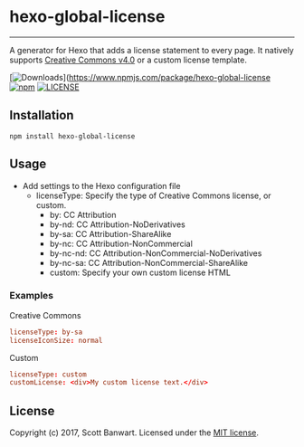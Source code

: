 # hexo-global-license
---------------------

A generator for Hexo that adds a license statement to every page. It natively 
supports [Creative Commons v4.0](https://creativecommons.org/) or a custom license template.

[![Downloads](https://img.shields.io/npm/dm/hexo-global-license.svg)](https://www.npmjs.com/package/hexo-global-license [![npm](https://img.shields.io/npm/v/hexo-global-license.svg)](https://www.npmjs.com/package/hexo-global-license) [![LICENSE](https://img.shields.io/npm/l/hexo-global-license.svg)](LICENSE)

## Installation

```
npm install hexo-global-license
```

## Usage

* Add settings to the Hexo configuration file
    * licenseType: Specify the type of Creative Commons license, or custom.
        * by: CC Attribution
        * by-nd: CC Attribution-NoDerivatives
        * by-sa: CC Attribution-ShareAlike
        * by-nc: CC Attribution-NonCommercial
        * by-nc-nd: CC Attribution-NonCommercial-NoDerivatives
        * by-nc-sa: CC Attribution-NonCommercial-ShareAlike
        * custom: Specify your own custom license HTML

### Examples

Creative Commons
```toml
licenseType: by-sa
licenseIconSize: normal
```

Custom
```toml
licenseType: custom
customLicense: <div>My custom license text.</div>
```

## License

Copyright (c) 2017, Scott Banwart. Licensed under the [MIT license](https://github.com/sbanwart/hexo-global-license/blob/master/LICENSE).

